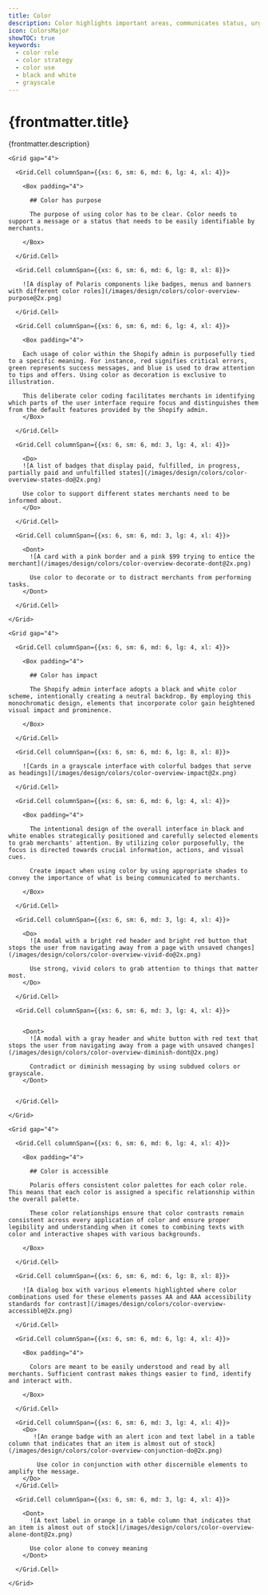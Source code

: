 ```yaml
---
title: Color
description: Color highlights important areas, communicates status, urgency, and directs attention.
icon: ColorsMajor
showTOC: true
keywords:
  - color role
  - color strategy
  - color use
  - black and white
  - grayscale
---
```


# {frontmatter.title}

<Lede>{frontmatter.description}</Lede>

<Subnav />

<Stack gap="8">

<Card>

    <Grid gap="4">

      <Grid.Cell columnSpan={{xs: 6, sm: 6, md: 6, lg: 4, xl: 4}}>

        <Box padding="4">

          ## Color has purpose

          The purpose of using color has to be clear. Color needs to support a message or a status that needs to be easily identifiable by merchants.

        </Box>

      </Grid.Cell>

      <Grid.Cell columnSpan={{xs: 6, sm: 6, md: 6, lg: 8, xl: 8}}>

        ![A display of Polaris components like badges, menus and banners with different color roles](/images/design/colors/color-overview-purpose@2x.png)

      </Grid.Cell>

      <Grid.Cell columnSpan={{xs: 6, sm: 6, md: 6, lg: 4, xl: 4}}>

        <Box padding="4">

        Each usage of color within the Shopify admin is purposefully tied to a specific meaning. For instance, red signifies critical errors, green represents success messages, and blue is used to draw attention to tips and offers. Using color as decoration is exclusive to illustration.

        This deliberate color coding facilitates merchants in identifying which parts of the user interface require focus and distinguishes them from the default features provided by the Shopify admin.
        </Box>

      </Grid.Cell>

      <Grid.Cell columnSpan={{xs: 6, sm: 6, md: 3, lg: 4, xl: 4}}>

        <Do>
        ![A list of badges that display paid, fulfilled, in progress, partially paid and unfulfilled states](/images/design/colors/color-overview-states-do@2x.png)

        Use color to support different states merchants need to be informed about.
        </Do>

      </Grid.Cell>

      <Grid.Cell columnSpan={{xs: 6, sm: 6, md: 3, lg: 4, xl: 4}}>

        <Dont>
          ![A card with a pink border and a pink $99 trying to entice the merchant](/images/design/colors/color-overview-decorate-dont@2x.png)

          Use color to decorate or to distract merchants from performing tasks.
        </Dont>

      </Grid.Cell>

    </Grid>

  </Card>

  <Card>

    <Grid gap="4">

      <Grid.Cell columnSpan={{xs: 6, sm: 6, md: 6, lg: 4, xl: 4}}>

        <Box padding="4">

          ## Color has impact

          The Shopify admin interface adopts a black and white color scheme, intentionally creating a neutral backdrop. By employing this monochromatic design, elements that incorporate color gain heightened visual impact and prominence.

        </Box>

      </Grid.Cell>

      <Grid.Cell columnSpan={{xs: 6, sm: 6, md: 6, lg: 8, xl: 8}}>

        ![Cards in a grayscale interface with colorful badges that serve as headings](/images/design/colors/color-overview-impact@2x.png)

      </Grid.Cell>

      <Grid.Cell columnSpan={{xs: 6, sm: 6, md: 6, lg: 4, xl: 4}}>

        <Box padding="4">

          The intentional design of the overall interface in black and white enables strategically positioned and carefully selected elements to grab merchants' attention. By utilizing color purposefully, the focus is directed towards crucial information, actions, and visual cues.

          Create impact when using color by using appropriate shades to convey the importance of what is being communicated to merchants.

        </Box>

      </Grid.Cell>

      <Grid.Cell columnSpan={{xs: 6, sm: 6, md: 3, lg: 4, xl: 4}}>

        <Do>
          ![A modal with a bright red header and bright red button that stops the user from navigating away from a page with unsaved changes](/images/design/colors/color-overview-vivid-do@2x.png)

          Use strong, vivid colors to grab attention to things that matter most.
        </Do>

      </Grid.Cell>

      <Grid.Cell columnSpan={{xs: 6, sm: 6, md: 3, lg: 4, xl: 4}}>


        <Dont>
          ![A modal with a gray header and white button with red text that stops the user from navigating away from a page with unsaved changes](/images/design/colors/color-overview-diminish-dont@2x.png)

          Contradict or diminish messaging by using subdued colors or grayscale.
        </Dont>


      </Grid.Cell>

    </Grid>

  </Card>

  <Card>

    <Grid gap="4">

      <Grid.Cell columnSpan={{xs: 6, sm: 6, md: 6, lg: 4, xl: 4}}>

        <Box padding="4">

          ## Color is accessible

          Polaris offers consistent color palettes for each color role. This means that each color is assigned a specific relationship within the overall palette.

          These color relationships ensure that color contrasts remain consistent across every application of color and ensure proper legibility and understanding when it comes to combining texts with color and interactive shapes with various backgrounds.

        </Box>

      </Grid.Cell>

      <Grid.Cell columnSpan={{xs: 6, sm: 6, md: 6, lg: 8, xl: 8}}>

        ![A dialog box with various elements highlighted where color combinations used for these elements passes AA and AAA accessibility standards for contrast](/images/design/colors/color-overview-accessible@2x.png)

      </Grid.Cell>

      <Grid.Cell columnSpan={{xs: 6, sm: 6, md: 6, lg: 4, xl: 4}}>

        <Box padding="4">

          Colors are meant to be easily understood and read by all merchants. Sufficient contrast makes things easier to find, identify and interact with.

        </Box>

      </Grid.Cell>

      <Grid.Cell columnSpan={{xs: 6, sm: 6, md: 3, lg: 4, xl: 4}}>
        <Do>
           ![An orange badge with an alert icon and text label in a table column that indicates that an item is almost out of stock](/images/design/colors/color-overview-conjunction-do@2x.png)

            Use color in conjunction with other discernible elements to amplify the message.
        </Do>
      </Grid.Cell>

      <Grid.Cell columnSpan={{xs: 6, sm: 6, md: 3, lg: 4, xl: 4}}>

        <Dont>
          ![A text label in orange in a table column that indicates that an item is almost out of stock](/images/design/colors/color-overview-alone-dont@2x.png)

          Use color alone to convey meaning
        </Dont>

      </Grid.Cell>

    </Grid>

  </Card>

</Stack>
